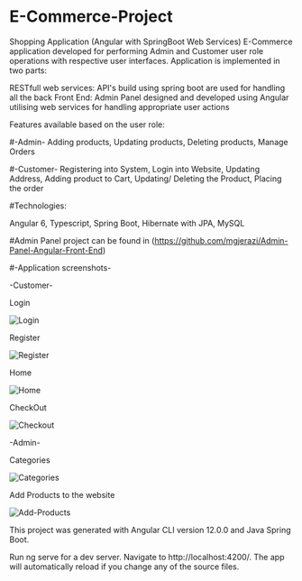 # E-Commerce-Project

Shopping Application (Angular with SpringBoot Web Services) E-Commerce application developed for performing Admin and Customer user role operations with respective user interfaces. 
Application is implemented in two parts:

RESTfull web services: API's build using spring boot are used for handling all the back 
Front End: Admin Panel designed and developed using Angular utilising web services for handling appropriate user actions

Features available based on the user role:

#-Admin- 
Adding products, 
Updating products, 
Deleting products, 
Manage Orders

#-Customer- 
Registering into System, 
Login into Website, 
Updating Address, 
Adding product to Cart, 
Updating/ Deleting the Product, 
Placing the order

#Technologies:

Angular 6, 
Typescript, 
Spring Boot, 
Hibernate with JPA, 
MySQL

#Admin Panel project can be found in (https://github.com/mgjerazi/Admin-Panel-Angular-Front-End)

#-Application screenshots-

-Customer-

Login

![Login](https://user-images.githubusercontent.com/74839767/128939276-1383ceb1-b84d-4db2-a23f-1a60cdd40974.PNG)

Register

![Register](https://user-images.githubusercontent.com/74839767/128939299-d9dee6d5-6b84-4473-b2d6-98253bd0b189.PNG)

Home

![Home](https://user-images.githubusercontent.com/74839767/128939311-54534035-44bd-4ce7-a04b-7b905f2018a2.PNG)

CheckOut

![Checkout](https://user-images.githubusercontent.com/74839767/128939325-67e2b0f2-17e2-4cd9-ae13-329b01662f79.PNG)

-Admin-

Categories

![Categories](https://user-images.githubusercontent.com/74839767/128939356-7781c64c-5584-424f-940e-7db29b019804.PNG)

Add Products to the website

![Add-Products](https://user-images.githubusercontent.com/74839767/128939386-790fd9ae-5225-4ae7-b940-c20a29c7631d.PNG)

This project was generated with Angular CLI version 12.0.0 and Java Spring Boot.

Run ng serve for a dev server. Navigate to http://localhost:4200/. The app will automatically reload if you change any of the source files.
